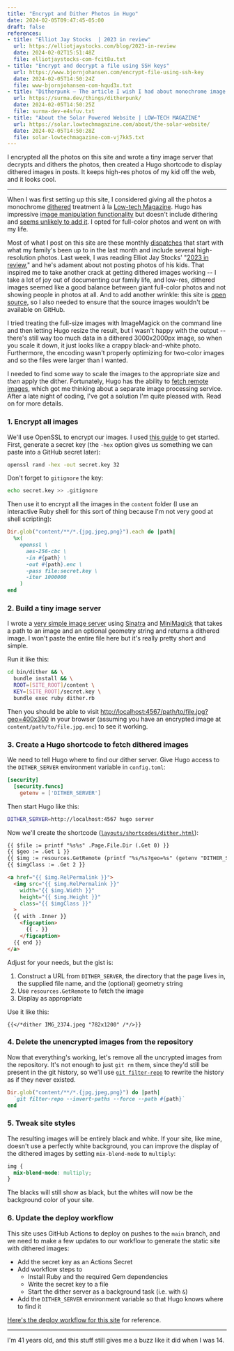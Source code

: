 ```yaml
---
title: "Encrypt and Dither Photos in Hugo"
date: 2024-02-05T09:47:45-05:00
draft: false
references:
- title: "Elliot Jay Stocks  | 2023 in review"
  url: https://elliotjaystocks.com/blog/2023-in-review
  date: 2024-02-02T15:51:48Z
  file: elliotjaystocks-com-fcit8u.txt
- title: "Encrypt and decrypt a file using SSH keys"
  url: https://www.bjornjohansen.com/encrypt-file-using-ssh-key
  date: 2024-02-05T14:50:24Z
  file: www-bjornjohansen-com-hqud3x.txt
- title: "Ditherpunk — The article I wish I had about monochrome image dithering — surma.dev"
  url: https://surma.dev/things/ditherpunk/
  date: 2024-02-05T14:50:25Z
  file: surma-dev-e4sfuv.txt
- title: "About the Solar Powered Website | LOW←TECH MAGAZINE"
  url: https://solar.lowtechmagazine.com/about/the-solar-website/
  date: 2024-02-05T14:50:28Z
  file: solar-lowtechmagazine-com-vj7kk5.txt
---
```


I encrypted all the photos on this site and wrote a tiny image server that decrypts and dithers the photos, then created a Hugo shortcode to display dithered images in posts. It keeps high-res photos of my kid off the web, and it looks cool.

<!--more-->

***

When I was first setting up this site, I considered giving all the photos a monochrome [dithered][1] treatment à la [Low-tech Magazine][2]. Hugo has impressive [image manipulation functionality][3] but doesn't include dithering and [seems unlikely to add it][4]. I opted for full-color photos and went on with my life.

[1]: https://surma.dev/things/ditherpunk/
[2]: https://solar.lowtechmagazine.com/
[3]: https://gohugo.io/content-management/image-processing/
[4]: https://github.com/gohugoio/hugo/issues/8598

Most of what I post on this site are these monthly [dispatches][5] that start with what my family's been up to in the last month and include several high-resolution photos. Last week, I was reading Elliot Jay Stocks' "[2023 in review][6]," and he's adament about not posting photos of his kids. That inspired me to take another crack at getting dithered images working -- I take a lot of joy out of documenting our family life, and low-res, dithered images seemed like a good balance between giant full-color photos and not showing people in photos at all. And to add another wrinkle: this site is [open source][7], so I also needed to ensure that the source images wouldn't be available on GitHub.

[5]: /tags/dispatch/
[6]: https://elliotjaystocks.com/blog/2023-in-review
[7]: https://github.com/dce/davideisinger.com

I tried treating the full-size images with ImageMagick on the command line and then letting Hugo resize the result, but I wasn't happy with the output -- there's still way too much data in a dithered 3000x2000px image, so when you scale it down, it just looks like a crappy black-and-white photo. Furthermore, the encoding wasn't properly optimizing for two-color images and so the files were larger than I wanted.

I needed to find some way to scale the images to the appropriate size and _then_ apply the dither.  Fortunately, Hugo has the ability to [fetch remote images][8], which got me thinking about a separate image processing service. After a late night of coding, I've got a solution I'm quite pleased with. Read on for more details.

[8]: https://gohugo.io/content-management/image-processing/#remote-resource

### 1. Encrypt all images

We'll use OpenSSL to encrypt our images. I used [this guide][9] to get started. First, generate a secret key (the `-hex` option gives us something we can paste into a GitHub secret later):

[9]: https://github.com/dce/davideisinger.com/blob/7285c58add56e2ac6b5f7bf62914f0615ac23c9f/.github/workflows/deploy.yml

```sh
openssl rand -hex -out secret.key 32
```

Don't forget to `gitignore` the key:

```sh
echo secret.key >> .gitignore
```

Then use it to encrypt all the images in the `content` folder (I use an interactive Ruby shell for this sort of thing because I'm not very good at shell scripting):

```ruby
Dir.glob("content/**/*.{jpg,jpeg,png}").each do |path|
  %x(
    openssl \
      aes-256-cbc \
      -in #{path} \
      -out #{path}.enc \
      -pass file:secret.key \
      -iter 1000000
    )
end
```

### 2. Build a tiny image server

I wrote a [very simple image server][10] using [Sinatra][11] and [MiniMagick][12] that takes a path to an image and an optional geometry string and returns a dithered image. I won't paste the entire file here but it's really pretty short and simple.

[10]: https://github.com/dce/davideisinger.com/blob/bf5238dd56b6dfe9ee2f1d629d017b2075750663/bin/dither/dither.rb
[11]: https://sinatrarb.com/
[12]: https://github.com/minimagick/minimagick

Run it like this:

```sh
cd bin/dither && \
  bundle install && \
  ROOT=[SITE_ROOT]/content \
  KEY=[SITE_ROOT]/secret.key \
  bundle exec ruby dither.rb
````

Then you should be able to visit <http://localhost:4567/path/to/file.jpg?geo=400x300> in your browser (assuming you have an encrypted image at `content/path/to/file.jpg.enc`) to see it working.

### 3. Create a Hugo shortcode to fetch dithered images

We need to tell Hugo where to find our dither server. Give Hugo access to the `DITHER_SERVER` environment variable in `config.toml`:

```toml
[security]
  [security.funcs]
    getenv = ['DITHER_SERVER']
```

Then start Hugo like this:

```sh
DITHER_SERVER=http://localhost:4567 hugo server
```

Now we'll create the shortcode ([`layouts/shortcodes/dither.html`][13]):

```html
{{ $file := printf "%s%s" .Page.File.Dir (.Get 0) }}
{{ $geo := .Get 1 }}
{{ $img := resources.GetRemote (printf "%s/%s?geo=%s" (getenv "DITHER_SERVER") $file $geo) }}
{{ $imgClass := .Get 2 }}

<a href="{{ $img.RelPermalink }}">
  <img src="{{ $img.RelPermalink }}"
    width="{{ $img.Width }}"
    height="{{ $img.Height }}"
    class="{{ $imgClass }}"
  >
  {{ with .Inner }}
    <figcaption>
      {{ . }}
    </figcaption>
  {{ end }}
</a>
```

Adjust for your needs, but the gist is:

1. Construct a URL from `DITHER_SERVER`, the directory that the page lives in, the supplied file name, and the (optional) geometry string
2. Use `resources.GetRemote` to fetch the image
3. Display as appropriate

[13]: https://github.com/dce/davideisinger.com/blob/2cda4b8f4e98bb9df84747da283d13075aac4d41/themes/v2/layouts/shortcodes/dither.html

Use it like this:

```
{{</*dither IMG_2374.jpeg "782x1200" /*/>}}
```

### 4. Delete the unencrypted images from the repository

Now that everything's working, let's remove all the uncrypted images from the repository. It's not enough to just `git rm` them, since they'd still be present in the git history, so we'll use [`git filter-repo`][14] to rewrite the history as if they never existed.

```ruby
Dir.glob("content/**/*.{jpg,jpeg,png}") do |path|
  `git filter-repo --invert-paths --force --path #{path}`
end
```

[14]: https://github.com/newren/git-filter-repo

### 5. Tweak site styles

The resulting images will be entirely black and white. If your site, like mine, doesn't use a perfectly white background, you can improve the display of the dithered images by setting `mix-blend-mode` to `multiply`:

```css
img {
  mix-blend-mode: multiply;
}
```

The blacks will still show as black, but the whites will now be the background color of your site.

### 6. Update the deploy workflow

This site uses GitHub Actions to deploy on pushes to the `main` branch, and we need to make a few updates to our workflow to generate the static site with dithered images:

* Add the secret key as an Actions Secret
* Add workflow steps to
  * Install Ruby and the required Gem dependencies
  * Write the secret key to a file
  * Start the dither server as a background task (i.e. with `&`)
* Add the `DITHER_SERVER` environment variable so that Hugo knows where to find it

[Here's the deploy workflow for this site][15] for reference.

[15]: https://github.com/dce/davideisinger.com/blob/7285c58add56e2ac6b5f7bf62914f0615ac23c9f/.github/workflows/deploy.yml

***

I'm 41 years old, and this stuff still gives me a buzz like it did when I was 14.
